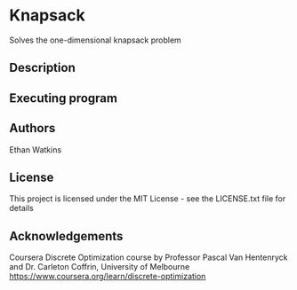 # Knapsack

Solves the one-dimensional knapsack problem

## Description


## Executing program


## Authors

Ethan Watkins

## License

This project is licensed under the MIT License - see the LICENSE.txt file for details

## Acknowledgements

Coursera Discrete Optimization course by Professor Pascal Van Hentenryck 
and Dr. Carleton Coffrin, University of Melbourne  
https://www.coursera.org/learn/discrete-optimization